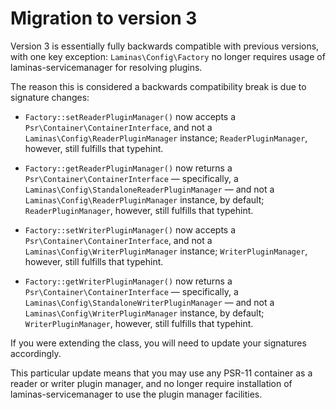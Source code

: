 # Migration to version 3

Version 3 is essentially fully backwards compatible with previous versions, with
one key exception: `Laminas\Config\Factory` no longer requires usage of
laminas-servicemanager for resolving plugins.

The reason this is considered a backwards compatibility break is due to
signature changes:

- `Factory::setReaderPluginManager()` now accepts a
  `Psr\Container\ContainerInterface`, and not a `Laminas\Config\ReaderPluginManager`
  instance; `ReaderPluginManager`, however, still fulfills that typehint.

- `Factory::getReaderPluginManager()` now returns a
  `Psr\Container\ContainerInterface` &mdash; specifically, a
  `Laminas\Config\StandaloneReaderPluginManager` &mdash;  and not a
  `Laminas\Config\ReaderPluginManager` instance, by default; `ReaderPluginManager`,
  however, still fulfills that typehint.

- `Factory::setWriterPluginManager()` now accepts a
  `Psr\Container\ContainerInterface`, and not a `Laminas\Config\WriterPluginManager`
  instance; `WriterPluginManager`, however, still fulfills that typehint.

- `Factory::getWriterPluginManager()` now returns a
  `Psr\Container\ContainerInterface` &mdash; specifically, a
  `Laminas\Config\StandaloneWriterPluginManager` &mdash;  and not a
  `Laminas\Config\WriterPluginManager` instance, by default; `WriterPluginManager`,
  however, still fulfills that typehint.

If you were extending the class, you will need to update your signatures
accordingly.

This particular update means that you may use any PSR-11 container as a reader
or writer plugin manager, and no longer require installation of
laminas-servicemanager to use the plugin manager facilities.
